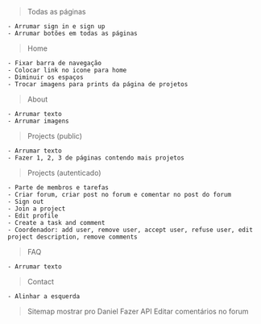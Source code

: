 > Todas as páginas

	- Arrumar sign in e sign up
	- Arrumar botões em todas as páginas


> Home

	- Fixar barra de navegação
	- Colocar link no icone para home
	- Diminuir os espaços
	- Trocar imagens para prints da página de projetos

> About

	- Arrumar texto
	- Arrumar imagens

> Projects (public)

	- Arrumar texto
	- Fazer 1, 2, 3 de páginas contendo mais projetos

> Projects (autenticado)

	- Parte de membros e tarefas
	- Criar forum, criar post no forum e comentar no post do forum
	- Sign out
	- Join a project
	- Edit profile
	- Create a task and comment
	- Coordenador: add user, remove user, accept user, refuse user, edit project description, remove comments
	

> FAQ

	- Arrumar texto

> Contact 

	- Alinhar a esquerda


> Sitemap mostrar pro Daniel
> Fazer API
> Editar comentários no forum
